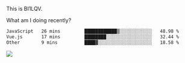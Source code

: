 This is BI1LQV.

What am I doing recently?

<!--START_SECTION:waka-->

```txt
JavaScript   26 mins         ████████████▒░░░░░░░░░░░░   48.98 %
Vue.js       17 mins         ████████░░░░░░░░░░░░░░░░░   32.44 %
Other        9 mins          ████▓░░░░░░░░░░░░░░░░░░░░   18.58 %
```

<!--END_SECTION:waka-->

<img src="https://github-readme-stats.vercel.app/api?username=bi1lqv&show_icons=true&count_private=true">
